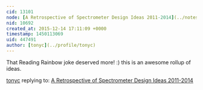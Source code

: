 ```yaml
---
cid: 13101
node: [A Retrospective of Spectrometer Design Ideas 2011-2014](../notes/mathew/07-15-2014/a-restrospective-of-spectrometer-design-ideas-2011-2014)
nid: 10692
created_at: 2015-12-14 17:11:09 +0000
timestamp: 1450113069
uid: 447491
author: [tonyc](../profile/tonyc)
---
```


That Reading Rainbow joke deserved more!
:)
this is an awesome rollup of ideas. 

[tonyc](../profile/tonyc) replying to: [A Retrospective of Spectrometer Design Ideas 2011-2014](../notes/mathew/07-15-2014/a-restrospective-of-spectrometer-design-ideas-2011-2014)

